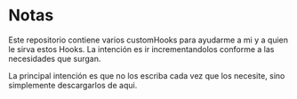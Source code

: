 # Notas

Este repositorio contiene varios customHooks para ayudarme a mi y a quien le sirva estos Hooks. La intención es ir incrementandolos conforme a las necesidades que surgan.

La principal intención es que no los escriba  cada vez que los necesite, sino simplemente descargarlos de aqui.